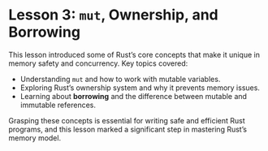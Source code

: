 # Lesson 3: `mut`, Ownership, and Borrowing

This lesson introduced some of Rust’s core concepts that make it unique in memory safety and concurrency. Key topics covered:
- Understanding `mut` and how to work with mutable variables.
- Exploring Rust’s ownership system and why it prevents memory issues.
- Learning about **borrowing** and the difference between mutable and immutable references.


Grasping these concepts is essential for writing safe and efficient Rust programs, and this lesson marked a significant step in mastering Rust’s memory model.